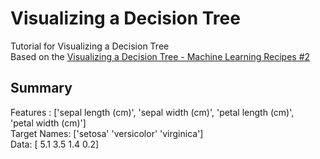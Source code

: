 # Visualizing a Decision Tree

Tutorial for Visualizing a Decision Tree<br>
Based on the [Visualizing a Decision Tree - Machine Learning Recipes #2](https://www.youtube.com/watch?v=tNa99PG8hR8)

## Summary

Features : ['sepal length (cm)', 'sepal width (cm)', 'petal length (cm)', <br>'petal width (cm)']<br>
Target Names: ['setosa' 'versicolor' 'virginica']<br>
Data: [ 5.1  3.5  1.4  0.2]
